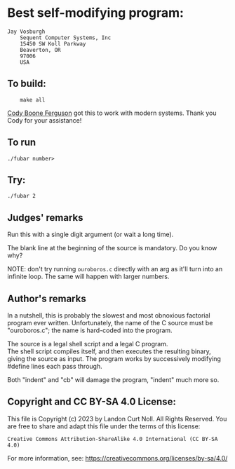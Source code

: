 # Best self-modifying program:

	Jay Vosburgh
        Sequent Computer Systems, Inc
        15450 SW Koll Parkway
        Beaverton, OR
        97006
        USA

## To build:

        make all

[Cody Boone Ferguson](/winners.html#Cody_Boone_Ferguson) got this to work with
modern systems. Thank you Cody for your assistance!


## To run

	./fubar number>

## Try:

	./fubar 2


## Judges' remarks

Run this with a single digit argument (or wait a long time).

The blank line at the beginning of the source is mandatory.
Do you know why?

NOTE: don't try running `ouroboros.c` directly with an arg as it'll turn into an
infinite loop. The same will happen with larger numbers.

## Author's remarks

In a nutshell, this is probably the slowest and most
obnoxious factorial program ever written.  Unfortunately, 
the name of the C source must be "ouroboros.c"; the name is 
hard-coded into the program.  

The source is a legal shell script and a legal C program.  
The shell script compiles itself, and then executes the
resulting binary, giving the source as input.  The program 
works by successively modifying #define lines each pass through.

Both "indent" and "cb" will damage the program, "indent" 
much more so.

## Copyright and CC BY-SA 4.0 License:

This file is Copyright (c) 2023 by Landon Curt Noll.  All Rights Reserved.
You are free to share and adapt this file under the terms of this license:

    Creative Commons Attribution-ShareAlike 4.0 International (CC BY-SA 4.0)

For more information, see: https://creativecommons.org/licenses/by-sa/4.0/
